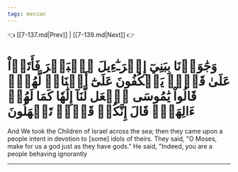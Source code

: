 ```yaml
---
tags: meccan
---
```


👈 [[7-137.md|Prev]] | [[7-139.md|Next]] 👉

# وَجَٰوَزۡنَا بِبَنِيٓ إِسۡرَـٰٓءِيلَ ٱلۡبَحۡرَ فَأَتَوۡاْ عَلَىٰ قَوۡمٖ يَعۡكُفُونَ عَلَىٰٓ أَصۡنَامٖ لَّهُمۡۚ قَالُواْ يَٰمُوسَى ٱجۡعَل لَّنَآ إِلَٰهٗا كَمَا لَهُمۡ ءَالِهَةٞۚ قَالَ إِنَّكُمۡ قَوۡمٞ تَجۡهَلُونَ

And We took the Children of Israel across the sea; then they came upon a people intent in devotion to [some] idols of theirs. They said, "O Moses, make for us a god just as they have gods." He said, "Indeed, you are a people behaving ignorantly

---

